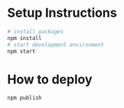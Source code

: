 # Setup Instructions
```bash
# install packages
npm install
# start development environment
npm start
```

# How to deploy
```bash
npm publish
```